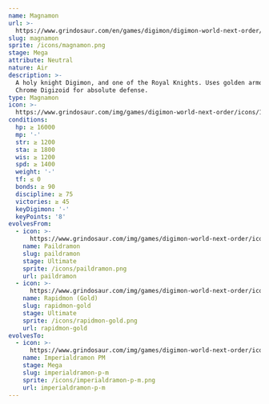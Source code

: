 ```yaml
---
name: Magnamon
url: >-
  https://www.grindosaur.com/en/games/digimon/digimon-world-next-order/digimon/167-magnamon
slug: magnamon
sprite: /icons/magnamon.png
stage: Mega
attribute: Neutral
nature: Air
description: >-
  A holy knight Digimon, and one of the Royal Knights. Uses golden armor of
  Chrome Digizoid for absolute defense.
type: Magnamon
icon: >-
  https://www.grindosaur.com/img/games/digimon-world-next-order/icons/167-magnamon-icon.png
conditions:
  hp: ≥ 16000
  mp: '-'
  str: ≥ 1200
  sta: ≥ 1800
  wis: ≥ 1200
  spd: ≥ 1400
  weight: '-'
  tf: ≤ 0
  bonds: ≥ 90
  discipline: ≥ 75
  victories: ≥ 45
  keyDigimon: '-'
  keyPoints: '8'
evolvesFrom:
  - icon: >-
      https://www.grindosaur.com/img/games/digimon-world-next-order/icons/120-paildramon-icon-small.png
    name: Paildramon
    slug: paildramon
    stage: Ultimate
    sprite: /icons/paildramon.png
    url: paildramon
  - icon: >-
      https://www.grindosaur.com/img/games/digimon-world-next-order/icons/148-rapidmon-gold-icon-small.png
    name: Rapidmon (Gold)
    slug: rapidmon-gold
    stage: Ultimate
    sprite: /icons/rapidmon-gold.png
    url: rapidmon-gold
evolvesTo:
  - icon: >-
      https://www.grindosaur.com/img/games/digimon-world-next-order/icons/222-imperialdramon-pm-icon-small.png
    name: Imperialdramon PM
    stage: Mega
    slug: imperialdramon-p-m
    sprite: /icons/imperialdramon-p-m.png
    url: imperialdramon-p-m
---
```


